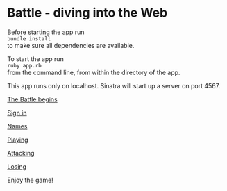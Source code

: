 # Battle - diving into the Web


Before starting the app run \
`bundle install `\
to make sure all dependencies are available.

To start the app run \
`ruby app.rb` \
from the command line, from within the directory of the app. 

This app runs only on localhost. Sinatra will start up a server on port 4567.

[The Battle begins](https://i.imgur.com/o9pbvEw.png)

[Sign in](https://i.imgur.com/weiumib.png)

[Names](https://i.imgur.com/weiumib.png)

[Playing](https://i.imgur.com/OC9vwuf.png)

[Attacking](https://i.imgur.com/SvHdErZ.png)

[Losing](https://i.imgur.com/hpdtEBN.png)

Enjoy the game!

